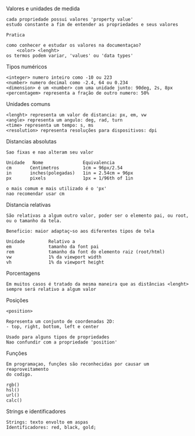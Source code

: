Valores e unidades de medida

    cada propriedade possui valores 'property value'    
    estudo constante a fim de entender as propriedades e seus valores

    Pratica

    como conhecer e estudar os valores na documentaçao?
        <color> <lenght>
    os termos podem variar, 'values' ou 'data types'    

Tipos numéricos

    <integer> numero inteiro como -10 ou 223
    <number> numero decimal como -2.4, 64 ou 0.234
    <dimension> é um <number> com uma unidade junto: 90deg, 2s, 8px
    <percentagem> representa a fração de outro numero: 50%

Unidades comuns

    <lenght> representa um valor de distancia: px, em, vw
    <angle> representa um angulo: deg, rad, turn
    <time> representa um tempo: s, ms
    <resolution> representa resoluções para dispositivos: dpi

Distancias absolutas <lenght>

    Sao fixas e nao alteram seu valor

    Unidade   Nome               Equivalencia
    cm       Centimetros         1cm = 96px/2.54
    in       inches(polegadas)   1in = 2.54cm = 96px
    px       pixels              1px = 1/96th of 1in

    o mais comum e mais utilizado é o 'px'
    nao recomendar usar cm

Distancia relativas

    São relativas a algum outro valor, poder ser o elemento pai, ou root, ou o tamanho da tela.

    Beneficio: maior adaptaç~so aos diferentes tipos de tela

    Unidade         Relativo a
    em              tamanho da font pai
    rem             tamanho da font do elemento raiz (root/html)
    vw              1% da viewport width
    vh              1% da viewport height

Porcentagens

    Em muitos casos é tratado da mesma maneira que as distâncias <lenght>
    sempre será relativo a algum valor

Posições

    <position>

    Representa um conjunto de coordenadas 2D:
    - top, right, bottom, left e center

    Usado para alguns tipos de propriedades
    Nao confundir com a propriedade 'position'

Funções

    Em programaçao, funções são reconhecidas por causar um reaproveitamento 
    do codigo.

    rgb()
    hsl()
    url()
    calc()

Strings e identificadores

    Strings: texto envolto em aspas
    Identificadores: red, black, gold;